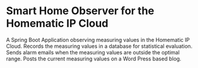 # Smart Home Observer for the Homematic IP Cloud
A Spring Boot Application observing measuring values in the Homematic IP Cloud.
Records the measuring values in a database for statistical evaluation. Sends alarm
emails when the measuring values are outside the optimal range. Posts the
current measuring values on a Word Press based blog.

